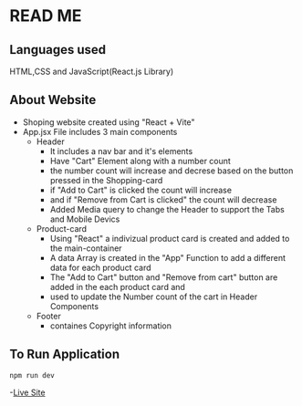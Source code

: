 # READ ME

## Languages used
 HTML,CSS and JavaScript(React.js Library)

## About Website
 - Shoping website created using "React + Vite"
 - App.jsx File includes 3 main components 
    - Header
        - It includes a nav bar and it's elements
        - Have "Cart" Element along with a number count
        - the number count will increase and decrese based on the button pressed in the Shopping-card
        - if "Add to Cart" is clicked the count will increase
        - and if "Remove from Cart is clicked" the count will decrease
        - Added Media query to change the Header to support the Tabs and Mobile Devics
    - Product-card
        - Using "React" a indivizual product card is created and added to the main-container
        - A data Array is created in the "App" Function to add a different data for each product card
        - The "Add to Cart" button and "Remove from cart" button are added in the each product card and 
        - used to update the Number count of the cart in Header Components
    - Footer
        - containes Copyright information

## To Run Application
 `
 npm run dev
 `

 -[Live Site](https://shopping-cart-8161.netlify.app/)

